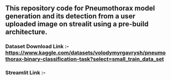 ## This repository code for Pneumothorax model generation and its detection from a user uploaded image on strealit using a pre-build architecture.

### Dataset Download Link :- https://www.kaggle.com/datasets/volodymyrgavrysh/pneumothorax-binary-classification-task?select=small_train_data_set

### Streamlit Link :-